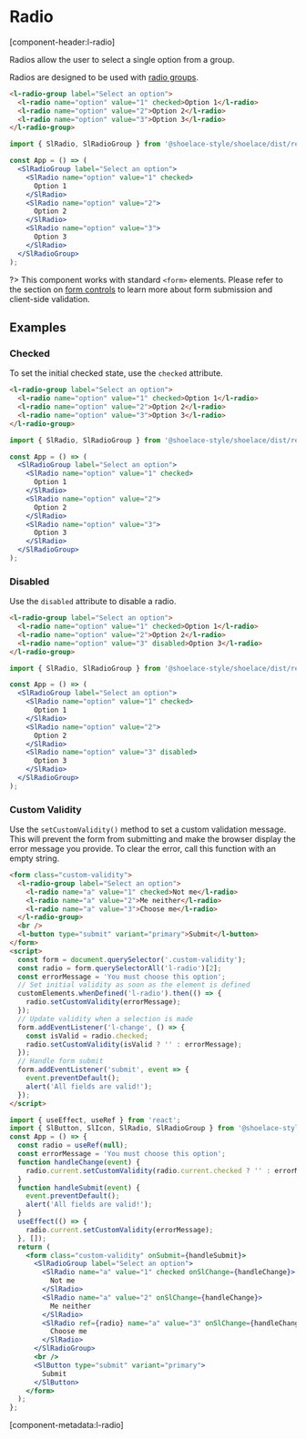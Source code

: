 # Radio

[component-header:l-radio]

Radios allow the user to select a single option from a group.

Radios are designed to be used with [radio groups](/components/radio-group).

```html preview
<l-radio-group label="Select an option">
  <l-radio name="option" value="1" checked>Option 1</l-radio>
  <l-radio name="option" value="2">Option 2</l-radio>
  <l-radio name="option" value="3">Option 3</l-radio>
</l-radio-group>
```

```jsx react
import { SlRadio, SlRadioGroup } from '@shoelace-style/shoelace/dist/react';

const App = () => (
  <SlRadioGroup label="Select an option">
    <SlRadio name="option" value="1" checked>
      Option 1
    </SlRadio>
    <SlRadio name="option" value="2">
      Option 2
    </SlRadio>
    <SlRadio name="option" value="3">
      Option 3
    </SlRadio>
  </SlRadioGroup>
);
```

?> This component works with standard `<form>` elements. Please refer to the section on [form controls](/getting-started/form-controls) to learn more about form submission and client-side validation.

## Examples

### Checked

To set the initial checked state, use the `checked` attribute.

```html preview
<l-radio-group label="Select an option">
  <l-radio name="option" value="1" checked>Option 1</l-radio>
  <l-radio name="option" value="2">Option 2</l-radio>
  <l-radio name="option" value="3">Option 3</l-radio>
</l-radio-group>
```

```jsx react
import { SlRadio, SlRadioGroup } from '@shoelace-style/shoelace/dist/react';

const App = () => (
  <SlRadioGroup label="Select an option">
    <SlRadio name="option" value="1" checked>
      Option 1
    </SlRadio>
    <SlRadio name="option" value="2">
      Option 2
    </SlRadio>
    <SlRadio name="option" value="3">
      Option 3
    </SlRadio>
  </SlRadioGroup>
);
```

### Disabled

Use the `disabled` attribute to disable a radio.

```html preview
<l-radio-group label="Select an option">
  <l-radio name="option" value="1" checked>Option 1</l-radio>
  <l-radio name="option" value="2">Option 2</l-radio>
  <l-radio name="option" value="3" disabled>Option 3</l-radio>
</l-radio-group>
```

```jsx react
import { SlRadio, SlRadioGroup } from '@shoelace-style/shoelace/dist/react';

const App = () => (
  <SlRadioGroup label="Select an option">
    <SlRadio name="option" value="1" checked>
      Option 1
    </SlRadio>
    <SlRadio name="option" value="2">
      Option 2
    </SlRadio>
    <SlRadio name="option" value="3" disabled>
      Option 3
    </SlRadio>
  </SlRadioGroup>
);
```

### Custom Validity

Use the `setCustomValidity()` method to set a custom validation message. This will prevent the form from submitting and make the browser display the error message you provide. To clear the error, call this function with an empty string.

```html preview
<form class="custom-validity">
  <l-radio-group label="Select an option">
    <l-radio name="a" value="1" checked>Not me</l-radio>
    <l-radio name="a" value="2">Me neither</l-radio>
    <l-radio name="a" value="3">Choose me</l-radio>
  </l-radio-group>
  <br />
  <l-button type="submit" variant="primary">Submit</l-button>
</form>
<script>
  const form = document.querySelector('.custom-validity');
  const radio = form.querySelectorAll('l-radio')[2];
  const errorMessage = 'You must choose this option';
  // Set initial validity as soon as the element is defined
  customElements.whenDefined('l-radio').then(() => {
    radio.setCustomValidity(errorMessage);
  });
  // Update validity when a selection is made
  form.addEventListener('l-change', () => {
    const isValid = radio.checked;
    radio.setCustomValidity(isValid ? '' : errorMessage);
  });
  // Handle form submit
  form.addEventListener('submit', event => {
    event.preventDefault();
    alert('All fields are valid!');
  });
</script>
```

```jsx react
import { useEffect, useRef } from 'react';
import { SlButton, SlIcon, SlRadio, SlRadioGroup } from '@shoelace-style/shoelace/dist/react';
const App = () => {
  const radio = useRef(null);
  const errorMessage = 'You must choose this option';
  function handleChange(event) {
    radio.current.setCustomValidity(radio.current.checked ? '' : errorMessage);
  }
  function handleSubmit(event) {
    event.preventDefault();
    alert('All fields are valid!');
  }
  useEffect(() => {
    radio.current.setCustomValidity(errorMessage);
  }, []);
  return (
    <form class="custom-validity" onSubmit={handleSubmit}>
      <SlRadioGroup label="Select an option">
        <SlRadio name="a" value="1" checked onSlChange={handleChange}>
          Not me
        </SlRadio>
        <SlRadio name="a" value="2" onSlChange={handleChange}>
          Me neither
        </SlRadio>
        <SlRadio ref={radio} name="a" value="3" onSlChange={handleChange}>
          Choose me
        </SlRadio>
      </SlRadioGroup>
      <br />
      <SlButton type="submit" variant="primary">
        Submit
      </SlButton>
    </form>
  );
};
```

[component-metadata:l-radio]
